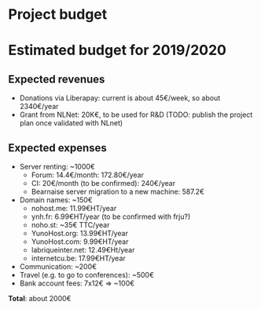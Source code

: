# Project budget

# Estimated budget for 2019/2020

## Expected revenues

* Donations via Liberapay: current is about 45€/week, so about 2340€/year
* Grant from NLNet: 20K€, to be used for R&D (TODO: publish the project plan once validated with NLnet)

## Expected expenses

* Server renting: ~1000€
   * Forum: 14.4€/month: 172.80€/year
   * CI: 20€/month (to be confirmed): 240€/year
   * Bearnaise server migration to a new machine: 587.2€
* Domain names: ~150€
   * nohost.me: 11.99€HT/year
   * ynh.fr: 6.99€HT/year (to be confirmed with frju?)
   * noho.st: ~35€ TTC/year
   * YunoHost.org: 13.99€HT/year
   * YunoHost.com: 9.99€HT/year
   * labriqueinter.net: 12.49€Ht/year
   * internetcu.be: 17.99€HT/year
* Communication: ~200€
* Travel (e.g. to go to conferences): ~500€
* Bank account fees: 7x12€ => ~100€

**Total**: about 2000€
